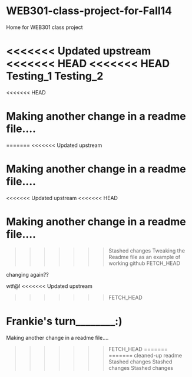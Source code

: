 WEB301-class-project-for-Fall14
===============================

Home for WEB301 class project 

<<<<<<< Updated upstream
<<<<<<< HEAD
<<<<<<< HEAD
Testing_1
Testing_2
=======
<<<<<<< HEAD

Making another change in a readme file....
=======
=======
<<<<<<< Updated upstream

Making another change in a readme file....
=======
<<<<<<< Updated upstream
<<<<<<< HEAD

Making another change in a readme file....
=======
>>>>>>> Stashed changes
Tweaking the Readme file as an example of working github
>>>>>>> FETCH_HEAD


changing again??



wtf@!
<<<<<<< Updated upstream
>>>>>>> FETCH_HEAD


Frankie's turn________:)
=======

Making another change in a readme file....
>>>>>>> FETCH_HEAD
=======
=======
cleaned-up readme
>>>>>>> Stashed changes
>>>>>>> Stashed changes
>>>>>>> Stashed changes
